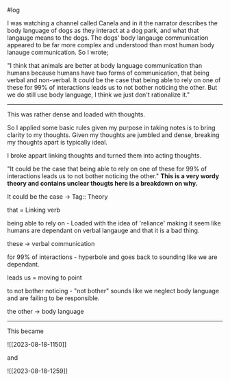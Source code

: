 #log

I was watching a channel called Canela and in it the narrator describes the body language of dogs as they interact at a dog park, and what that langauge means to the dogs. The dogs' body langauge communication appeared to be far more complex and understood than most human body lanauge communication. So I wrote;

"I think that animals are better at body language communication than humans because humans have two forms of communication, that being verbal and non-verbal. It could be the case that being able to rely on one of these for 99% of interactions leads us to not bother noticing the other. But we do still use body language, I think we just don't rationalize it."

---

This was rather dense and loaded with thoughts.

So I applied some basic rules given my purpose in taking notes is to bring clarity to my thoughts. Given my thoughts are jumbled and dense, breaking my thoughts apart is typically ideal.

I broke appart linking thoughts and turned them into acting thoughts.

"It could be the case that being able to rely on one of these for 99% of interactions leads us to not bother noticing the other." **This is a very wordy theory and contains unclear thougts here is a breakdown on why.**

It could be the case -> Tag:: Theory

that = Linking verb

being able to rely on - Loaded with the idea of 'reliance' making it seem like humans are dependant on verbal langauge and that it is a bad thing.

these -> verbal communication

for 99% of interactions - hyperbole and goes back to sounding like we are dependant.

leads us = moving to point

to not bother noticing - "not bother" sounds like we neglect body language and are failing to be responsible.

the other -> body language

---

This became

![[2023-08-18-1150]]

and

![[2023-08-18-1259]]
